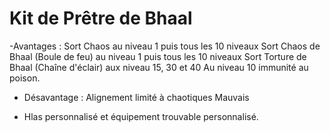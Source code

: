 # Kit de Prêtre de Bhaal

-Avantages :
  Sort Chaos au niveau 1 puis tous les 10 niveaux
  Sort Chaos de Bhaal (Boule de feu) au niveau 1 puis tous les 10 niveaux
  Sort Torture de Bhaal (Chaîne d'éclair) aux niveau 15, 30 et 40
  Au niveau 10 immunité au poison.

- Désavantage : Alignement limité à chaotiques Mauvais
  
- Hlas personnalisé et équipement trouvable personnalisé.
